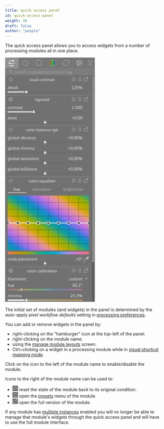 ```yaml
---
title: quick access panel
id: quick-access-panel
weight: 30
draft: false
author: "people"
---
```


The quick access panel allows you to access widgets from a number of processing modules all in one place.

![quick-access-panel](./quick-access-panel/quick-access-panel.png#w33)


The initial set of modules (and widgets) in the panel is determined by the _auto-apply pixel workflow defaults_ setting in [processing preferences](../../preferences-settings/processing.md).

You can add or remove widgets in the panel by: 

- right-clicking on the "hamburger" icon at the top-left of the panel.
- right-clicking on the module name.
- using the [manage module layouts](./manage-module-layouts.md) screen.
- Ctrl+clicking on a widget in a processing module while in [visual shortcut mapping mode](../../preferences-settings/shortcuts.md#visual-shortcut-mapping).

Click on the icon to the left of the module name to enable/disable the module.

Icons to the right of the module name can be used to:
* ![reset icon](./quick-access-panel/reset.png#icon) reset the state of the module back to its original condition.
* ![presets icon](./quick-access-panel/presets.png#icon) open the [presets](../processing-modules/presets.md) menu of the module.
* ![full version icon](./quick-access-panel/full-version.png#icon) open the full version of the module. 

If any module has [multiple instances](../processing-modules/multiple-instances.md) enabled you will no longer be able to manage that module's widgets through the quick access panel and will have to use the full module interface.
